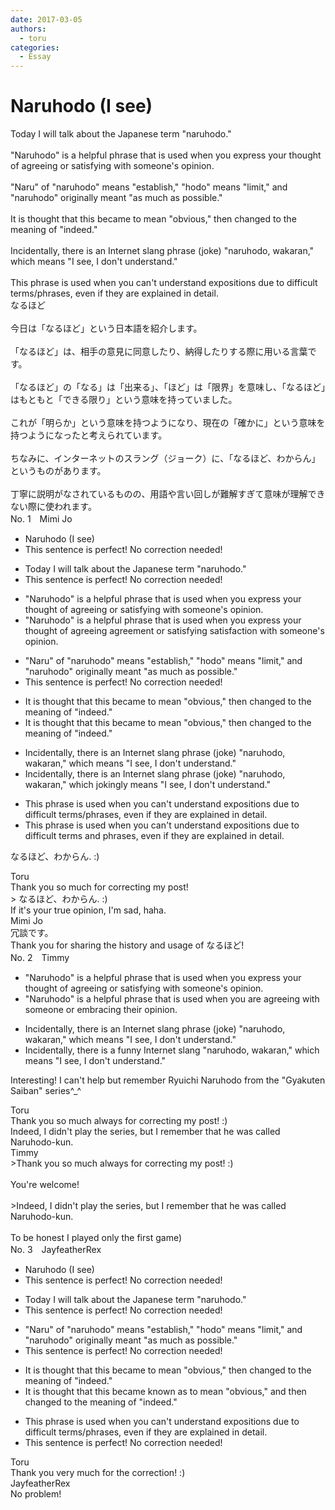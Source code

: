 ```yaml
---
date: 2017-03-05
authors:
  - toru
categories:
  - Essay
---
```


<h1 id="subject_show">Naruhodo (I see)</h1>
<div class="date" hidden>Mar 5, 2017 09:52</div>
<div id="post"><div id="body_show_ori">
Today I will talk about the Japanese term "naruhodo."<br/><br/>"Naruhodo" is a helpful phrase that is used when you express your thought of agreeing or satisfying with someone's opinion.<br/><br/>"Naru" of "naruhodo" means "establish," "hodo" means "limit," and "naruhodo" originally meant "as much as possible."<br/><br/>It is thought that this became to mean "obvious," then changed to the meaning of "indeed."<br/><br/>Incidentally, there is an Internet slang phrase (joke) "naruhodo, wakaran," which means "I see, I don't understand."<br/><br/>This phrase is used when you can't understand expositions due to difficult terms/phrases, even if they are explained in detail.
</div></div>

<!-- more -->

<div id="post_ja"><div id="body_show_mo">
なるほど<br/><br/>今日は「なるほど」という日本語を紹介します。<br/><br/>「なるほど」は、相手の意見に同意したり、納得したりする際に用いる言葉です。<br/><br/>「なるほど」の「なる」は「出来る」、「ほど」は「限界」を意味し、「なるほど」はもともと「できる限り」という意味を持っていました。<br/><br/>これが「明らか」という意味を持つようになり、現在の「確かに」という意味を持つようになったと考えられています。<br/><br/>ちなみに、インターネットのスラング（ジョーク）に、「なるほど、わからん」というものがあります。<br/><br/>丁寧に説明がなされているものの、用語や言い回しが難解すぎて意味が理解できない際に使われます。
</div></div>
<div id="block"><div class="first_name"> No. 1　<span class="just_name">Mimi Jo</span></div><div id="block2">
<ul class="correction_field">
<li class="incorrect">Naruhodo (I see)</li>
<li class="corrected perfect">This sentence is perfect! No correction needed!</li>
</ul>
<ul class="correction_field">
<li class="incorrect">Today I will talk about the Japanese term "naruhodo."</li>
<li class="corrected perfect">This sentence is perfect! No correction needed!</li>
</ul>
<ul class="correction_field">
<li class="incorrect">"Naruhodo" is a helpful phrase that is used when you express your thought of agreeing or satisfying with someone's opinion.</li>
<li class="corrected correct">
"Naruhodo" is a helpful phrase that is used when you express your <span class="f_gray"><span class="sline">thought of agreeing</span></span> <span class="f_red">agreement</span> or <span class="f_gray"><span class="sline">satisfying</span></span> <span class="f_red">satisfaction</span> with someone's opinion.
</li>
</ul>
<ul class="correction_field">
<li class="incorrect">"Naru" of "naruhodo" means "establish," "hodo" means "limit," and "naruhodo" originally meant "as much as possible."</li>
<li class="corrected perfect">This sentence is perfect! No correction needed!</li>
</ul>
<ul class="correction_field">
<li class="incorrect">It is thought that this became to mean "obvious," then changed to the meaning of "indeed."</li>
<li class="corrected correct">
It is thought that this <span class="f_gray"><span class="sline">be</span></span><span class="f_red">came</span> to mean "obvious<span class="f_gray"><span class="sline">,</span></span>" then changed to the meaning of "indeed."
</li>
</ul>
<ul class="correction_field">
<li class="incorrect">Incidentally, there is an Internet slang phrase (joke) "naruhodo, wakaran," which means "I see, I don't understand."</li>
<li class="corrected correct">
Incidentally, there is an Internet slang phrase<span class="f_gray"><span class="sline"> (joke)</span></span> "naruhodo, wakaran," which <span class="f_red">jokingly </span>means "I see, I don't understand."
</li>
</ul>
<ul class="correction_field">
<li class="incorrect">This phrase is used when you can't understand expositions due to difficult terms/phrases, even if they are explained in detail.</li>
<li class="corrected correct">
This phrase is used when you can't understand expositions due to difficult terms<span class="f_red"> and </span>phrases, even if they are explained in detail.
</li>
</ul>
<p class="comment_small">
 なるほど、わからん. :)
</p>

</div><div class="name"><span class="just_name">Toru</span><br>
Thank you so much for correcting my post!<br/>&gt; なるほど、わからん. :)<br/>If it's your true opinion, I'm sad, haha.
</div>
<div class="name"><span class="just_name">Mimi Jo</span><br>
冗談です。<br/>Thank you for sharing the history and usage of なるほど!
</div>
</div>
<div id="block"><div class="first_name"> No. 2　<span class="just_name">Timmy</span></div><div id="block2">
<ul class="correction_field">
<li class="incorrect">"Naruhodo" is a helpful phrase that is used when you express your thought of agreeing or satisfying with someone's opinion.</li>
<li class="corrected correct">
"Naruhodo" is a helpful phrase that is used when you <span class="f_blue">are </span>agreeing with someone or <span class="f_blue">embracing their </span>opinion.
</li>
</ul>
<ul class="correction_field">
<li class="incorrect">Incidentally, there is an Internet slang phrase (joke) "naruhodo, wakaran," which means "I see, I don't understand."</li>
<li class="corrected correct">
Incidentally, there is a <span class="f_blue">funny</span> Internet slang "naruhodo, wakaran," which means "I see, I don't understand."
</li>
</ul>
<p class="comment_small">
 Interesting! I can't help but remember Ryuichi Naruhodo from the "Gyakuten Saiban" series^_^
</p>

</div><div class="name"><span class="just_name">Toru</span><br>
Thank you so much always for correcting my post! :)<br/>Indeed, I didn't play the series, but I remember that he was called Naruhodo-kun.
</div>
<div class="name"><span class="just_name">Timmy</span><br>
&gt;Thank you so much always for correcting my post! :)<br/><br/>You're welcome!<br/><br/>&gt;Indeed, I didn't play the series, but I remember that he was called Naruhodo-kun.<br/><br/>To be honest I played only the first game)
</div>
</div>
<div id="block"><div class="first_name"> No. 3　<span class="just_name">JayfeatherRex</span></div><div id="block2">
<ul class="correction_field">
<li class="incorrect">Naruhodo (I see)</li>
<li class="corrected perfect">This sentence is perfect! No correction needed!</li>
</ul>
<ul class="correction_field">
<li class="incorrect">Today I will talk about the Japanese term "naruhodo."</li>
<li class="corrected perfect">This sentence is perfect! No correction needed!</li>
</ul>
<ul class="correction_field">
<li class="incorrect">"Naru" of "naruhodo" means "establish," "hodo" means "limit," and "naruhodo" originally meant "as much as possible."</li>
<li class="corrected perfect">This sentence is perfect! No correction needed!</li>
</ul>
<ul class="correction_field">
<li class="incorrect">It is thought that this became to mean "obvious," then changed to the meaning of "indeed."</li>
<li class="corrected correct">
It is thought that this became <span class="f_red">known as </span><span class="sline">to mean</span> "obvious," <span class="f_red">and </span>then changed to the meaning of "indeed."
</li>
</ul>
<ul class="correction_field">
<li class="incorrect">This phrase is used when you can't understand expositions due to difficult terms/phrases, even if they are explained in detail.</li>
<li class="corrected perfect">This sentence is perfect! No correction needed!</li>
</ul>
</div><div class="name"><span class="just_name">Toru</span><br>
Thank you very much for the correction! :)
</div>
<div class="name"><span class="just_name">JayfeatherRex</span><br>
No problem!
</div>
</div>
